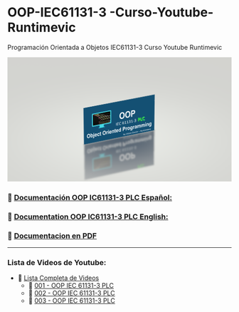 # OOP-IEC61131-3 -Curso-Youtube-Runtimevic

 Programación Orientada a Objetos IEC61131-3 Curso Youtube Runtimevic

![OOP](./Assets/OOP_3DD.png)

### :link: [Documentación OOP IC61131-3 PLC Español:](https://runtimevic.github.io/OOP-IEC61131-3--Curso-Youtube/es)
### :link: [Documentation OOP IC61131-3 PLC English:](https://runtimevic.github.io/OOP-IEC61131-3--Curso-Youtube/en)
### 📃 [Documentacion en PDF](https://github.com/runtimevic/OOP-IEC61131-3--Curso-Youtube/blob/gh-pages/document.pdf) 
***
### Lista de Videos de Youtube:
- :link: [Lista Completa de Videos](https://youtube.com/playlist?list=PLEfi_hUmmSjFpfdJ6yw3B9yj7dWHYkHmQ)
    - :link: [001 - OOP IEC 61131-3 PLC](https://www.youtube.com/watch?v=a7eNCefcjGM)
    - :link: [002 - OOP IEC 61131-3 PLC](https://youtu.be/3IudQIj1noo)
    - :link: [003 - OOP IEC 61131-3 PLC](https://youtu.be/lchxx28wwXM)